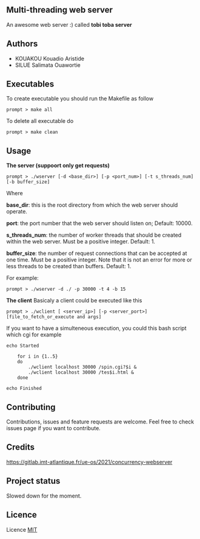 ## Multi-threading web server 
An awesome web server :) called **tobi toba server**

## Authors
- KOUAKOU Kouadio Aristide
- SILUE Salimata Ouawortie

## Executables
To create executable you should run the Makefile as follow 
```
prompt > make all
```
To delete all executable do

```
prompt > make clean
```

## Usage 
**The server (suppoort only get requests)**
```
prompt > ./wserver [-d <base_dir>] [-p <port_num>] [-t s_threads_num] [-b buffer_size]
```
Where 

**base_dir**: this is the root directory from which the web server should
operate. 

**port**: the port number that the web server should listen on; Default: 10000.

**s_threads_num**: the number of worker threads that should be created within the web
server. Must be a positive integer. Default: 1.

**buffer_size**: the number of request connections that can be accepted at one
time. Must be a positive integer. Note that it is not an error for more or
less threads to be created than buffers. Default: 1.

For example: 
```
prompt > ./wserver -d ./ -p 30000 -t 4 -b 15
```

**The client**
Basicaly a client could be executed like this
```
prompt > ./wclient [ <server_ip>] [-p <server_port>] [file_to_fetch_or_execute and args]
```

If you want to have a simulteneous execution, you could this bash script which cgi for example
```
echo Started

	for i in {1..5} 
	do
		./wclient localhost 30000 /spin.cgi?$i &
		./wclient localhost 30000 /tes$i.html &
	done

echo Finished
```


## Contributing 
Contributions, issues and feature requests are welcome.
Feel free to check issues page if you want to contribute.

## Credits 
https://gitlab.imt-atlantique.fr/ue-os/2021/concurrency-webserver

## Project status
Slowed down for the moment.

## Licence
Licence [MIT](https://gitlab.imt-atlantique.fr/k21kouak/tobi-toba-server/-/blob/main/LICENSE)

